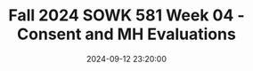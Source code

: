 ---
layout: single_presentation
name: fall-2024-sowk-581-week-04-consent-and-mh-evaluations.md
title: "Fall 2024 SOWK 581 Week 04 - Consent and MH Evaluations"
date:  2024-09-12 23:20:00
presentation_id: VGyL0I
permalink: /VGyL0I/
redirect_from:
  - /presentations/VGyL0I/fall-2024-sowk-581-week-04-consent-and-mh-evaluations
slides: 
  - slide_name: deck-VGyL0I-large-0.jpeg
    slide_alt: "Slide with white text on a blue background. Title: 'Consent and MH Evaluations.' Subtitle: 'SOWK 581 Week 04.' Bottom text: 'Jacob Campbell, Ph.D. LICSW.'"
  - slide_name: deck-VGyL0I-large-1.jpeg
    slide_alt: "The slide displays text on a blue background listing 'Agenda: Brief Lecture Video, Assignments for the Week, Consent form, MH Evaluations (Biopsychosocial Assessments)' in a presentation setting."
  - slide_name: deck-VGyL0I-large-2.jpeg
    slide_alt: "Slide outlines 'Week 04 Assignments' tasks: reply to forums, answer Chapter 03 questions, develop a consent form, evaluate biopsychosocial assessment content, and consider mental health disorder representation. Read Chapter 03."
  - slide_name: deck-VGyL0I-large-3.jpeg
    slide_alt: "The slide displays the title 'Consent Forms' on a blue background, listing key points: 'What you will be doing, Risks/benefits, Confidentiality, Voluntary participation.'"
  - slide_name: deck-VGyL0I-large-4.jpeg
    slide_alt: "A document titled 'Mental Health Evaluation' with sections for client information and treatment history is displayed on the right; descriptive text highlights evaluation dimensions on the left."
  - slide_name: deck-VGyL0I-large-5.jpeg
    slide_alt: "Document displaying a mental health evaluation form on the left. On the right, text lists dimensions like abuse, crisis assessment, medical history, psychosocial, and legal issues."
  - slide_name: deck-VGyL0I-large-6.jpeg
    slide_alt: "Slide displays text and a form. Text: 'Mental Health Evaluation Example. Dimension X: Developmental. Dimension XI: Environmental. Need/Barriers to Treatment. Current Mental Status. Admitting Diagnoses. Inter-agency Services Needed.'Form shows evaluation categories and boxes for filling details."
presentation_description_md: >
  In%20week%20four,%20we%20are%20delving%20into%20the%20work%20of%20assessment.%20This%20week%20is%20asynchronous,%20so%20there%20are%20no%20in-person%20class%20sessions.%20Students%20will%20be%20reading%20the%20textbook%20with%20content%20related%20to%20biopsychosocial%20assessments,%20engaging%20in%20forums%20related%20to%20that,%20developing%20a%20consent%20form,%20the%20types%20of%20content%20and%20questions%20used%20in%20assessment,%20and%20developing%20a%20diagnosis%20and/or%20mental%20status%20examination.%0A%0AThe%20Learning%20Objectives%20for%20this%20week%20include:%0A%0A-%20Students%20will%20be%20able%20to%20identify%20the%20common%20categories%20for%20biopsychosocial%20assessments%20and%20what%20information%20clinicians%20generally%20gather%20in%20those%20sessions.%0A-%20Students%20will%20be%20able%20to%20develop%20an%20initial%20draft%20of%20the%20informed%20consent%20form%20they%20will%20use%20for%20their%20case%20study%20paper.%0A-%20Students%20will%20practice%20assessing%20for%20a%20mental%20status%20examination.
downloadable_slides: deck-VGyL0I.pdf
slides_count: 7
header:
  teaser: deck-VGyL0I-thumb-0.jpeg
presentation_video: 
location: "Heritage University"
tags:
  - Heritage University
  - MSW Program
  - SOWK 581
---